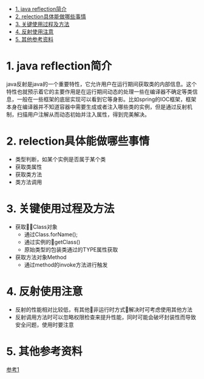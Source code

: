 <!-- TOC -->

- [1. java reflection简介](#1-java-reflection简介)
- [2. relection具体能做哪些事情](#2-relection具体能做哪些事情)
- [3. 关键使用过程及方法](#3-关键使用过程及方法)
- [4. 反射使用注意](#4-反射使用注意)
- [5. 其他参考资料](#5-其他参考资料)

<!-- /TOC -->
# 1. java reflection简介
java反射是java的一个重要特性，它允许用户在运行期间获取类的内部信息。这个特性也就预示着它的主要作用是在运行期间动态的处理一些在编译器不确定等类信息，一般在一些框架的底层实现可以看到它等身影。比如spring的IOC框架，框架本身在编译器并不知道容器中需要生成或者注入哪些类的实例，但是通过反射机制，扫描用户注解从而动态初始并注入属性，得到完美解决。

# 2. relection具体能做哪些事情

* 类型判断，如某个实例是否属于某个类
* 获取类属性
* 获取类方法
* 类方法调用

# 3. 关键使用过程及方法
* 获取Class对象
    * 通过Class.forName();
    * 通过实例的getClass()
    * 原始类型的包装类通过的TYPE属性获取
* 获取方法对象Method
    * 通过method的invoke方法进行触发

# 4. 反射使用注意
* 反射的性能相对比较低，有其他非运行时方式解决时可考虑使用其他方法
* 反射调用方法时可以忽略权限检查来提升性能，同时可能会破坏封装性而导致安全问题，使用时要注意

# 5. 其他参考资料
[参考1](https://www.sczyh30.com/posts/Java/java-reflection-1/)
